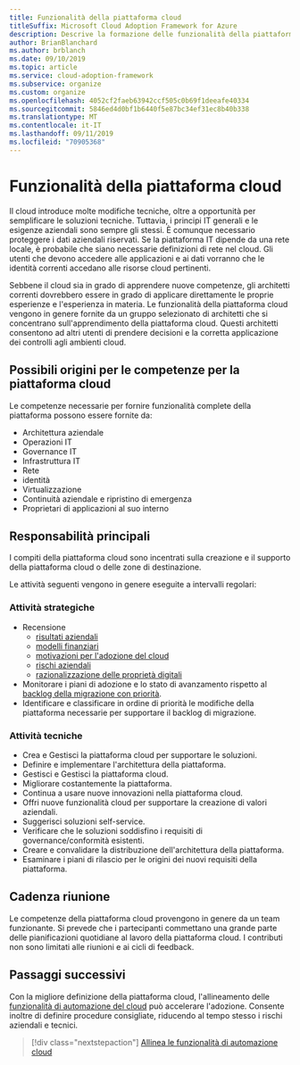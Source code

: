 ```yaml
---
title: Funzionalità della piattaforma cloud
titleSuffix: Microsoft Cloud Adoption Framework for Azure
description: Descrive la formazione delle funzionalità della piattaforma cloud
author: BrianBlanchard
ms.author: brblanch
ms.date: 09/10/2019
ms.topic: article
ms.service: cloud-adoption-framework
ms.subservice: organize
ms.custom: organize
ms.openlocfilehash: 4052cf2faeb63942ccf505c0b69f1deeafe40334
ms.sourcegitcommit: 5846ed4d0bf1b6440f5e87bc34ef31ec8b40b338
ms.translationtype: MT
ms.contentlocale: it-IT
ms.lasthandoff: 09/11/2019
ms.locfileid: "70905368"
---
```

# <a name="cloud-platform-capabilities"></a>Funzionalità della piattaforma cloud

Il cloud introduce molte modifiche tecniche, oltre a opportunità per semplificare le soluzioni tecniche. Tuttavia, i principi IT generali e le esigenze aziendali sono sempre gli stessi. È comunque necessario proteggere i dati aziendali riservati. Se la piattaforma IT dipende da una rete locale, è probabile che siano necessarie definizioni di rete nel cloud. Gli utenti che devono accedere alle applicazioni e ai dati vorranno che le identità correnti accedano alle risorse cloud pertinenti.

Sebbene il cloud sia in grado di apprendere nuove competenze, gli architetti correnti dovrebbero essere in grado di applicare direttamente le proprie esperienze e l'esperienza in materia. Le funzionalità della piattaforma cloud vengono in genere fornite da un gruppo selezionato di architetti che si concentrano sull'apprendimento della piattaforma cloud. Questi architetti consentono ad altri utenti di prendere decisioni e la corretta applicazione dei controlli agli ambienti cloud.

## <a name="possible-sources-for-cloud-platform-expertise"></a>Possibili origini per le competenze per la piattaforma cloud

Le competenze necessarie per fornire funzionalità complete della piattaforma possono essere fornite da:

- Architettura aziendale
- Operazioni IT
- Governance IT
- Infrastruttura IT
- Rete
- identità
- Virtualizzazione
- Continuità aziendale e ripristino di emergenza
- Proprietari di applicazioni al suo interno

## <a name="key-responsibilities"></a>Responsabilità principali

I compiti della piattaforma cloud sono incentrati sulla creazione e il supporto della piattaforma cloud o delle zone di destinazione.

Le attività seguenti vengono in genere eseguite a intervalli regolari:

### <a name="strategic-tasks"></a>Attività strategiche

- Recensione
  - [risultati aziendali](../business-strategy/business-outcomes/index.md)
  - [modelli finanziari](../business-strategy/financial-models.md)
  - [motivazioni per l'adozione del cloud](../business-strategy/motivations-why-are-we-moving-to-the-cloud.md)
  - [rischi aziendali](../governance/policy-compliance/risk-tolerance.md)
  - [razionalizzazione delle proprietà digitali](../digital-estate/overview.md)
- Monitorare i piani di adozione e lo stato di avanzamento rispetto al [backlog della migrazione con priorità](../migrate/migration-considerations/assess/release-iteration-backlog.md).
- Identificare e classificare in ordine di priorità le modifiche della piattaforma necessarie per supportare il backlog di migrazione.

### <a name="technical-tasks"></a>Attività tecniche

- Crea e Gestisci la piattaforma cloud per supportare le soluzioni.
- Definire e implementare l'architettura della piattaforma.
- Gestisci e Gestisci la piattaforma cloud.
- Migliorare costantemente la piattaforma.
- Continua a usare nuove innovazioni nella piattaforma cloud.
- Offri nuove funzionalità cloud per supportare la creazione di valori aziendali.
- Suggerisci soluzioni self-service.
- Verificare che le soluzioni soddisfino i requisiti di governance/conformità esistenti.
- Creare e convalidare la distribuzione dell'architettura della piattaforma.
- Esaminare i piani di rilascio per le origini dei nuovi requisiti della piattaforma.

## <a name="meeting-cadence"></a>Cadenza riunione

Le competenze della piattaforma cloud provengono in genere da un team funzionante. Si prevede che i partecipanti commettano una grande parte delle pianificazioni quotidiane al lavoro della piattaforma cloud. I contributi non sono limitati alle riunioni e ai cicli di feedback.

## <a name="next-steps"></a>Passaggi successivi

Con la migliore definizione della piattaforma cloud, l'allineamento delle [funzionalità di automazione del cloud](./cloud-automation.md) può accelerare l'adozione. Consente inoltre di definire procedure consigliate, riducendo al tempo stesso i rischi aziendali e tecnici.

> [!div class="nextstepaction"]
> [Allinea le funzionalità di automazione cloud](./cloud-automation.md)
